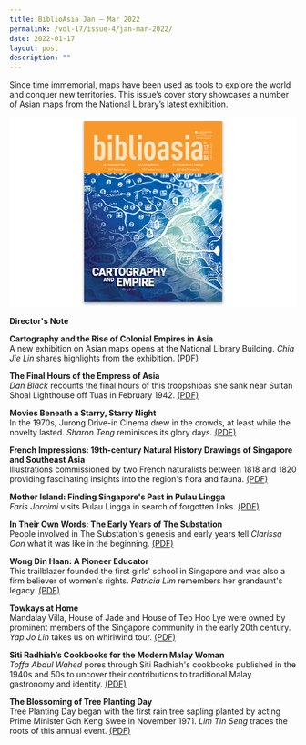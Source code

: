 ```yaml
---
title: BiblioAsia Jan – Mar 2022
permalink: /vol-17/issue-4/jan-mar-2022/
date: 2022-01-17
layout: post
description: ""
---
```



Since time immemorial, maps have been used as tools to explore the world and conquer new territories. This issue’s cover story showcases a number of Asian maps from the National Library’s latest exhibition.

<img src="/images/vol-17-issue-4/cover-vol17-issue4.jpg">

<a style="text-decoration: none; font-weight: bold;" href="/vol-17/issue-4/jan-to-mar-2022/director-note">Director's Note</a>

<a style="text-decoration: none; font-weight: bold;" href="/vol-17/issue-4/jan-to-mar-2022/asia-maps-cartography">Cartography and the Rise of Colonial Empires in Asia</a><br>A new exhibition on Asian maps opens at the National Library Building. *Chia Jie Lin* shares highlights from the exhibition. [(PDF)](/files/pdf/vol-17/issue-3/v17-issue3_SingaporeComics.pdf)

<a style="text-decoration: none; font-weight: bold;" href="/vol-17/issue-4/jan-to-mar-2022/empress-asia">The Final Hours of the Empress of Asia
</a><br>*Dan Black* recounts the final hours of this troopshipas she sank near Sultan Shoal Lighthouse off Tuas in February 1942. [(PDF)](/files/pdf/vol-17/issue-3/v17-issue3_GermanGirlShrine.pdf)

<a style="text-decoration: none; font-weight: bold;" href="/vol-17/issue-4/jan-to-mar-2022/jurong-drive-in-cinema">Movies Beneath a Starry, Starry Night
</a><br>In the 1970s, Jurong Drive-in Cinema drew in the crowds, at least while the novelty lasted. *Sharon Teng* reminisces its glory days. [(PDF)](/files/pdf/vol-17/issue-3/v17-issue3_Foraging-Malay-Cuisine.pdf)

<a style="text-decoration: none; font-weight: bold;" href="/vol-17/issue-4/jan-mar-2022/diardduvaucel">French Impressions: 19th-century Natural History Drawings of Singapore and Southeast Asia
</a><br>Illustrations commissioned by two French naturalists between 1818 and 1820 providing fascinating insights into the region's flora and fauna. [(PDF)](/files/pdf/vol-17/issue-3/v17-issue3_ModernGirls.pdf)

<a style="text-decoration: none; font-weight: bold;" href="/vol-17/issue-4/jan-to-mar-2022/pulau-lingga">Mother Island: Finding Singapore's Past in Pulau Lingga</a><br>*Faris Joraimi* visits Pulau Lingga in search of forgotten links. [(PDF)](/files/pdf/vol-17/issue-3/v17-issue3_AncientGold.pdf)

<a style="text-decoration: none; font-weight: bold;" href="/vol-17/issue-4/jan-to-mar-2022/early-years-substation">In Their Own Words: The Early Years of The Substation</a><br>People involved in The Substation's genesis and early years tell *Clarissa Oon*  what it was like in the beginning. [(PDF)](/files/pdf/vol-17/issue-3/v17-issue3_StrangeVisions.pdf)

<a style="text-decoration: none; font-weight: bold;" href="/vol-17/issue-4/jan-to-mar-2022/wong-din-haan">Wong Din Haan: A Pioneer Educator</a><br>This trailblazer founded the first girls' school in Singapore and was also a firm believer of women's rights. *Patricia Lim* remembers her grandaunt's legacy. [(PDF)](/files/pdf/vol-17/issue-3/v17-issue3_ChangiAirport.pdf)

<a style="text-decoration: none; font-weight: bold;" href="/vol-17/issue-4/jan-to-mar-2022/towkays-houses">Towkays at Home</a><br>Mandalay Villa, House of Jade and House of Teo Hoo Lye were owned by prominent members of the Singapore community in the early 20th century. *Yap Jo Lin* takes us on whirlwind tour. [(PDF)](/files/pdf/vol-17/issue-3/v17-issue3_CulturalImprints.pdf)

<a style="text-decoration: none; font-weight: bold;" href="/vol-17/issue-4/jan-to-mar-2022/siti-radhiah-cookbooks">Siti Radhiah’s Cookbooks for the Modern Malay Woman</a><br>*Toffa Abdul Wahed* pores through Siti Radhiah's cookbooks published in the 1940s and 50s to uncover their contributions to traditional Malay gastronomy and identity. [(PDF)](/files/pdf/vol-17/issue-3/v17-issue3_ExhibitingPhotography.pdf)

<a style="text-decoration: none; font-weight: bold;" href="/vol-17/issue-4/jan-to-mar-2022/tree-planting-day">The Blossoming of Tree Planting Day</a><br>Tree Planting Day began with the first rain tree sapling planted by acting Prime Minister Goh Keng Swee in November 1971. *Lim Tin Seng* traces the roots of this annual event. [(PDF)](/files/pdf/vol-17/issue-3/v17-issue3_InvisibleVisible.pdf)